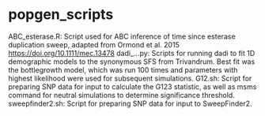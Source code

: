# popgen_scripts
ABC_esterase.R: Script used for ABC inference of time since esterase duplication sweep, adapted from Ormond et al. 2015  https://doi.org/10.1111/mec.13478
dadi_...py: Scripts for running dadi to fit 1D demographic models to the synonymous SFS from Trivandrum. Best fit was the bottlegrowth model, which was run 100 times and parameters with highest likelihood were used for subsequent simulations.
G12.sh: Script for preparing SNP data for input to calculate the G123 statistic, as well as msms command for neutral simulations to determine significance threshold.
sweepfinder2.sh: Script for preparing SNP data for input to SweepFinder2.
